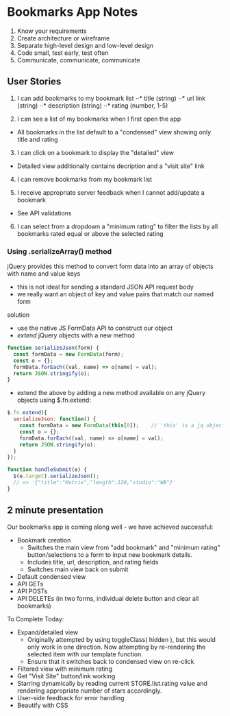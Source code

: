 # Bookmarks App Notes

1. Know your requirements
2. Create architecture or wireframe
3. Separate high-level design and low-level design
4. Code small, test early, test often
5. Communicate, communicate, communicate

## User Stories

1. I can add bookmarks to my bookmark list
⋅⋅* title (string)
⋅⋅* url link (string)
⋅⋅* description (string)
⋅⋅* rating (number, 1-5)

2. I can see a list of my bookmarks when I first open the app
  * All bookmarks in the list default to a "condensed" view showing only title and rating

3. I can click on a bookmark to display the "detailed" view
  * Detailed view additionally contains decription and a "visit site" link

4. I can remove bookmarks from my bookmark list

5. I receive appropriate server feedback when I cannot add/update a bookmark
  * See API validations

6. I can select from a dropdown a "minimum rating" to filter the lists by all bookmarks rated equal or above the selected rating


### Using .serializeArray() method

jQuery provides this method to convert form data into an array of objects with name and value keys
* this is not ideal for sending a standard JSON API request body
* we really want an object of key and value pairs that match our named form

solution
* use the native JS FormData API to construct our object
* *extend* jQuery objects with a new method

````js
function serializeJson(form) {
  const formData = new FormData(form);
  const o = {};
  formData.forEach((val, name) => o[name] = val);
  return JSON.stringify(o);
}
````
* extend the above by adding a new method available on any jQuery objects using $.fn.extend:
````js
$.fn.extend({
  serializeJson: function() {
    const formData = new FormData(this[0]);    // 'this' is a jq object; [0] is native element
    const o = {};
    formData.forEach((val, name) => o[name] = val);
    return JSON.stringify(o);
  }
});

function handleSubmit(e) {
  $(e.target).serializeJson();    
  // => '{"title":"Matrix","length":120,"studio":"WB"}'
}

````

## 2 minute presentation

Our bookmarks app is coming along well - we have achieved successful: 
* Bookmark creation
    * Switches the main view from "add bookmark" and "minimum rating" button/selections to a form to input new bookmark details.
    * Includes title, url, description, and rating fields
    * Switches main view back on submit
* Default condensed view
* API GETs
* API POSTs
* API DELETEs (in two forms, individual delete button and clear all bookmarks)

To Complete Today:
* Expand/detailed view
   * Originally attempted by using toggleClass( hidden ), but this would only work in one direction. Now attempting by re-rendering the selected item with our template function.
   * Ensure that it switches back to condensed view on re-click
* Filtered view with minimum rating
* Get "Visit Site" button/link working
* Starring dynamically by reading current STORE.list.rating value and rendering appropriate number of stars accordingly.
* User-side feedback for error handling
* Beautify with CSS